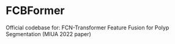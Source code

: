 # FCBFormer
Official codebase for: FCN-Transformer Feature Fusion for Polyp Segmentation (MIUA 2022 paper)
